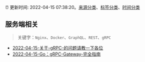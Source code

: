 :alarm_clock: 更新时间: 2022-04-15 07:38:20。[来源分类](../README.md)、[标签分类](../TAGS.md)、[时间分类](../TIMELINE.md)

## 服务端相关


> 关键字：`Nginx`、`Docker`、`GraphQL`、`REST`、`gRPC`



- [2022-04-15-关于-gRPC-的问题请教一下各位](https://www.v2ex.com/t/847144) 
- [2022-04-15-Go：gRPC-Gateway-完全指南](https://toutiao.io/k/vcolg8n) 
